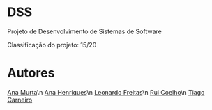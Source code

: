# DSS

Projeto de Desenvolvimento de Sistemas de Software

Classificação do projeto: 15/20

# Autores

[Ana Murta](./https://github.com/AnaMurta10)\n
[Ana Henriques](./https://github.com/AnaHenriques01)\n
[Leonardo Freitas](./https://github.com/Leonardo1924)\n
[Rui Coelho](./https://github.com/ruipgcoelho)\n
[Tiago Carneiro](./https://github.com/TiagoAndreLecaCarneiro)
